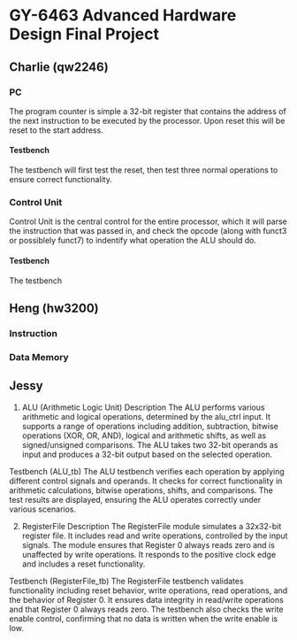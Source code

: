 # GY-6463 Advanced Hardware Design Final Project

## Charlie (qw2246)
### PC 
The program counter is simple a 32-bit register that contains the address of the next instruction to be executed by the processor. Upon reset this will be reset to the start address. 
#### Testbench
The testbench will first test the reset, then test three normal operations to ensure correct functionality. 
### Control Unit
Control Unit is the central control for the entire processor, which it will parse the instruction that was passed in, and check the opcode (along with funct3 or possiblely funct7) to indentify what operation the ALU should do. 
#### Testbench
The testbench 

## Heng (hw3200)
### Instruction 
### Data Memory

## Jessy
1. ALU (Arithmetic Logic Unit)
Description
The ALU performs various arithmetic and logical operations, determined by the alu_ctrl input. It supports a range of operations including addition, subtraction, bitwise operations (XOR, OR, AND), logical and arithmetic shifts, as well as signed/unsigned comparisons. The ALU takes two 32-bit operands as input and produces a 32-bit output based on the selected operation.

Testbench (ALU_tb)
The ALU testbench verifies each operation by applying different control signals and operands. It checks for correct functionality in arithmetic calculations, bitwise operations, shifts, and comparisons. The test results are displayed, ensuring the ALU operates correctly under various scenarios.

2. RegisterFile
Description
The RegisterFile module simulates a 32x32-bit register file. It includes read and write operations, controlled by the input signals. The module ensures that Register 0 always reads zero and is unaffected by write operations. It responds to the positive clock edge and includes a reset functionality.

Testbench (RegisterFile_tb)
The RegisterFile testbench validates functionality including reset behavior, write operations, read operations, and the behavior of Register 0. It ensures data integrity in read/write operations and that Register 0 always reads zero. The testbench also checks the write enable control, confirming that no data is written when the write enable is low.
